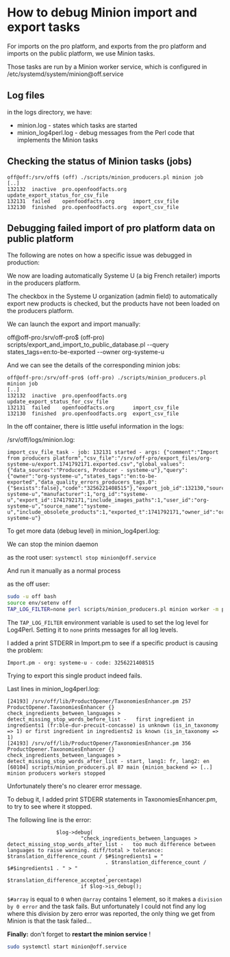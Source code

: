 # How to debug Minion import and export tasks

For imports on the pro platform, and exports from the pro platform and imports on the public platform, we use Minion tasks.

Those tasks are run by a Minion worker service, which is configured in /etc/systemd/system/minion\@off.service

## Log files

in the logs directory, we have:
- minion.log - states which tasks are started
- minion_log4perl.log - debug messages from the Perl code that implements the Minion tasks

## Checking the status of Minion tasks (jobs)

````
off@off:/srv/off$ (off) ./scripts/minion_producers.pl minion job 
[..]
132132  inactive  pro.openfoodfacts.org  update_export_status_for_csv_file
132131  failed    openfoodfacts.org      import_csv_file
132130  finished  pro.openfoodfacts.org  export_csv_file
````

## Debugging failed import of pro platform data on public platform

The following are notes on how a specific issue was debugged in production:

We now are loading automatically Systeme U (a big French retailer) imports in the producers platform.

The checkbox in the Systeme U organization (admin field) to automatically export new products is checked, but the products have not been loaded on the producers platform.

We can launch the export and import manually:

off@off-pro:/srv/off-pro$ (off-pro) scripts/export_and_import_to_public_database.pl --query states_tags=en:to-be-exported --owner org-systeme-u

And we can see the details of the corresponding minion jobs:

````
off@off-pro:/srv/off-pro$ (off-pro) ./scripts/minion_producers.pl minion job
[..]
132132  inactive  pro.openfoodfacts.org  update_export_status_for_csv_file
132131  failed    openfoodfacts.org      import_csv_file
132130  finished  pro.openfoodfacts.org  export_csv_file
````

In the off container, there is little useful information in the logs:

/srv/off/logs/minion.log:

````
import_csv_file_task - job: 132131 started - args: {"comment":"Import from producers platform","csv_file":"/srv/off-pro/export_files/org-systeme-u/export.1741792171.exported.csv","global_values":{"data_sources":"Producers, Producer - systeme-u"},"query":{"owner":"org-systeme-u","states_tags":"en:to-be-exported","data_quality_errors_producers_tags.0":{"$exists":false},"code":"3256221408515"},"export_job_id":132130,"source_id":"org-systeme-u","manufacturer":1,"org_id":"systeme-u","export_id":1741792171,"include_images_paths":1,"user_id":"org-systeme-u","source_name":"systeme-u","include_obsolete_products":1,"exported_t":1741792171,"owner_id":"org-systeme-u"}
````

To get more data (debug level) in minion_log4perl.log:

We can stop the minion daemon

as the root user: `systemctl stop minion@off.service`

And run it manually as a normal process

as the off user:
```bash
sudo -u off bash
source env/setenv off
TAP_LOG_FILTER=none perl scripts/minion_producers.pl minion worker -m production
```

The `TAP_LOG_FILTER` environment variable is used to set the log level for Log4Perl. Setting it to `none` prints messages for all log levels.

I added a print STDERR in Import.pm to see if a specific product is causing the problem:

```
Import.pm - org: systeme-u - code: 3256221408515
```

Trying to export this single product indeed fails.

Last lines in minion_log4perl.log:

````
[24193] /srv/off/lib/ProductOpener/TaxonomiesEnhancer.pm 257 ProductOpener.TaxonomiesEnhancer {} check_ingredients_between_languages > detect_missing_stop_words_before_list -   first ingredient in ingredients1 (fr:ble-dur-precuit-concasse) is unknown (is_in_taxonomy => 1) or first ingredient in ingredients2 is known (is_in_taxonomy => 1)
[24193] /srv/off/lib/ProductOpener/TaxonomiesEnhancer.pm 356 ProductOpener.TaxonomiesEnhancer {} check_ingredients_between_languages > detect_missing_stop_words_after_list - start, lang1: fr, lang2: en
[60104] scripts/minion_producers.pl 87 main {minion_backend => [..] minion producers workers stopped
````

Unfortunately there's no clearer error message.

To debug it, I added print STDERR statements in TaxonomiesEnhancer.pm, to try to see where it stopped.

The following line is the error:

````
                $log->debug(
                        "check_ingredients_between_languages > detect_missing_stop_words_after_list -   too much difference between languages to raise warning. diff/total > tolerance: $translation_difference_count / $#$ingredients1 = "
                                . $translation_difference_count / $#$ingredients1 . " > "
                                . $translation_difference_accepted_percentage)
                        if $log->is_debug();
````

`$#array` is equal to `0` when `@array` contains 1 element, so it makes a `division by 0 error` and the task fails. But unfortunately I could not find any log where this division by zero error was reported, the only thing we get from Minion is that the task failed...


**Finally:** don't forget to **restart the minion service** !

```bash
sudo systemctl start minion@off.service
